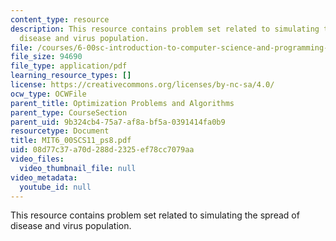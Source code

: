 ```yaml
---
content_type: resource
description: This resource contains problem set related to simulating the spread of
  disease and virus population.
file: /courses/6-00sc-introduction-to-computer-science-and-programming-spring-2011/08d77c37a70d288d2325ef78cc7079aa_MIT6_00SCS11_ps8.pdf
file_size: 94690
file_type: application/pdf
learning_resource_types: []
license: https://creativecommons.org/licenses/by-nc-sa/4.0/
ocw_type: OCWFile
parent_title: Optimization Problems and Algorithms
parent_type: CourseSection
parent_uid: 9b324cb4-75a7-af8a-bf5a-0391414fa0b9
resourcetype: Document
title: MIT6_00SCS11_ps8.pdf
uid: 08d77c37-a70d-288d-2325-ef78cc7079aa
video_files:
  video_thumbnail_file: null
video_metadata:
  youtube_id: null
---
```

This resource contains problem set related to simulating the spread of disease and virus population.